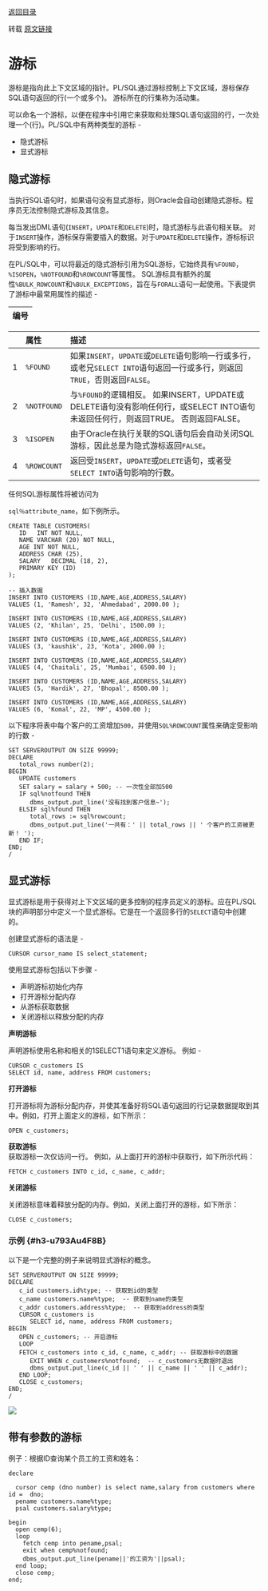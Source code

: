 [返回目录](/README.md)

转载 [原文链接](http://www.oraok.com/plsql/plsql_cursors.html)

# 游标

游标是指向此上下文区域的指针。PL/SQL通过游标控制上下文区域，游标保存SQL语句返回的行\(一个或多个\)。 游标所在的行集称为活动集。

可以命名一个游标，以便在程序中引用它来获取和处理SQL语句返回的行，一次处理一个\(行\)。PL/SQL中有两种类型的游标 -

* 隐式游标
* 显式游标

## 隐式游标

当执行SQL语句时，如果语句没有显式游标，则Oracle会自动创建隐式游标。程序员无法控制隐式游标及其信息。

每当发出DML语句\(`INSERT`，`UPDATE`和`DELETE`\)时，隐式游标与此语句相关联。 对于`INSERT`操作，游标保存需要插入的数据。对于`UPDATE`和`DELETE`操作，游标标识将受到影响的行。

在PL/SQL中，可以将最近的隐式游标引用为SQL游标，它始终具有`%FOUND`，`%ISOPEN`，`%NOTFOUND`和`%ROWCOUNT`等属性。 SQL游标具有额外的属性`%BULK_ROWCOUNT`和`%BULK_EXCEPTIONS`，旨在与`FORALL`语句一起使用。下表提供了游标中最常用属性的描述 -

| 编号 |
| :--- |


|  | 属性 | 描述 |
| :--- | :--- | :--- |
| 1 | `%FOUND` | 如果`INSERT`，`UPDATE`或`DELETE`语句影响一行或多行，或老兄`SELECT INTO`语句返回一行或多行，则返回`TRUE`，否则返回`FALSE`。 |
| 2 | `%NOTFOUND` | 与`%FOUND`的逻辑相反。 如果INSERT，UPDATE或DELETE语句没有影响任何行，或SELECT INTO语句未返回任何行，则返回TRUE。 否则返回FALSE。 |
| 3 | `%ISOPEN` | 由于Oracle在执行关联的SQL语句后会自动关闭SQL游标，因此总是为隐式游标返回`FALSE`。 |
| 4 | `%ROWCOUNT` | 返回受`INSERT`，`UPDATE`或`DELETE`语句，或者受`SELECT INTO`语句影响的行数。 |

任何SQL游标属性将被访问为

`sql％attribute_name`，如下例所示。

```
CREATE TABLE CUSTOMERS( 
   ID   INT NOT NULL, 
   NAME VARCHAR (20) NOT NULL, 
   AGE INT NOT NULL, 
   ADDRESS CHAR (25), 
   SALARY   DECIMAL (18, 2),        
   PRIMARY KEY (ID) 
);

-- 插入数据
INSERT INTO CUSTOMERS (ID,NAME,AGE,ADDRESS,SALARY) 
VALUES (1, 'Ramesh', 32, 'Ahmedabad', 2000.00 );  

INSERT INTO CUSTOMERS (ID,NAME,AGE,ADDRESS,SALARY) 
VALUES (2, 'Khilan', 25, 'Delhi', 1500.00 );  

INSERT INTO CUSTOMERS (ID,NAME,AGE,ADDRESS,SALARY) 
VALUES (3, 'kaushik', 23, 'Kota', 2000.00 );

INSERT INTO CUSTOMERS (ID,NAME,AGE,ADDRESS,SALARY) 
VALUES (4, 'Chaitali', 25, 'Mumbai', 6500.00 ); 

INSERT INTO CUSTOMERS (ID,NAME,AGE,ADDRESS,SALARY) 
VALUES (5, 'Hardik', 27, 'Bhopal', 8500.00 );  

INSERT INTO CUSTOMERS (ID,NAME,AGE,ADDRESS,SALARY) 
VALUES (6, 'Komal', 22, 'MP', 4500.00 );
```

以下程序将表中每个客户的工资增加`500`，并使用`SQL%ROWCOUNT`属性来确定受影响的行数 -

```
SET SERVEROUTPUT ON SIZE 99999;
DECLARE  
   total_rows number(2); 
BEGIN 
   UPDATE customers 
   SET salary = salary + 500; -- 一次性全部加500
   IF sql%notfound THEN 
      dbms_output.put_line('没有找到客户信息~'); 
   ELSIF sql%found THEN 
      total_rows := sql%rowcount;
      dbms_output.put_line('一共有：' || total_rows || ' 个客户的工资被更新！ '); 
   END IF;  
END; 
/
```

## 显式游标

显式游标是用于获得对上下文区域的更多控制的程序员定义的游标。应在PL/SQL块的声明部分中定义一个显式游标。它是在一个返回多行的`SELECT`语句中创建的。

创建显式游标的语法是 -

```
CURSOR cursor_name IS select_statement;
```

使用显式游标包括以下步骤 -

* 声明游标初始化内存
* 打开游标分配内存
* 从游标获取数据
* 关闭游标以释放分配的内存

**声明游标**

声明游标使用名称和相关的1SELECT1语句来定义游标。 例如 -

```
CURSOR c_customers IS 
SELECT id, name, address FROM customers;
```

**打开游标**

打开游标将为游标分配内存，并使其准备好将SQL语句返回的行记录数据提取到其中。例如，打开上面定义的游标，如下所示：

```
OPEN c_customers;
```

**获取游标**  
获取游标一次仅访问一行。 例如，从上面打开的游标中获取行，如下所示代码：

```
FETCH c_customers INTO c_id, c_name, c_addr;
```

**关闭游标**

关闭游标意味着释放分配的内存。例如，关闭上面打开的游标，如下所示：

```
CLOSE c_customers;
```

### 示例 {#h3-u793Au4F8B}

以下是一个完整的例子来说明显式游标的概念。

```
SET SERVEROUTPUT ON SIZE 99999;
DECLARE 
   c_id customers.id%type; -- 获取到id的类型
   c_name customers.name%type;  -- 获取到name的类型
   c_addr customers.address%type;  -- 获取到address的类型
   CURSOR c_customers is 
      SELECT id, name, address FROM customers; 
BEGIN 
   OPEN c_customers; -- 开启游标
   LOOP 
   FETCH c_customers into c_id, c_name, c_addr; -- 获取游标中的数据
      EXIT WHEN c_customers%notfound;  -- c_customers无数据时退出
      dbms_output.put_line(c_id || ' ' || c_name || ' ' || c_addr); 
   END LOOP; 
   CLOSE c_customers; 
END; 
/
```

![](/assets/import35.png)

## 带有参数的游标

例子：根据ID查询某个员工的工资和姓名：

```
declare

  cursor cemp (dno number) is select name,salary from customers where id =  dno;
  pename customers.name%type;
  psal customers.salary%type;

begin
  open cemp(6);
  loop 
    fetch cemp into pename,psal;
    exit when cemp%notfound;
    dbms_output.put_line(pename||'的工资为'||psal);
  end loop;
  close cemp;
end;
```



